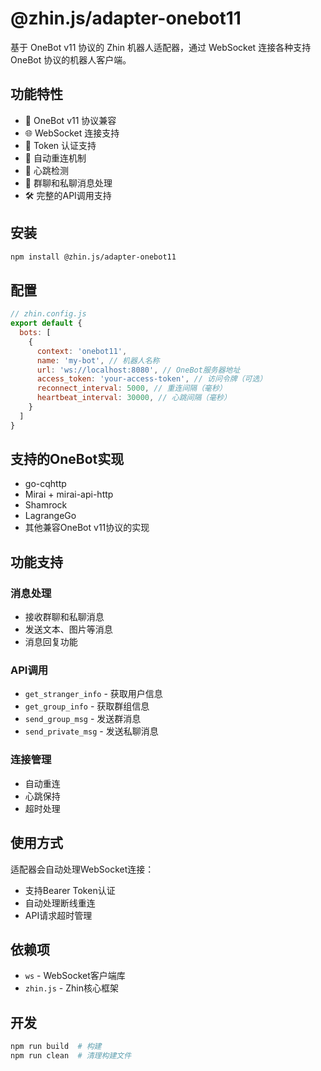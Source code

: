 # @zhin.js/adapter-onebot11

基于 OneBot v11 协议的 Zhin 机器人适配器，通过 WebSocket 连接各种支持 OneBot 协议的机器人客户端。

## 功能特性

- 🔌 OneBot v11 协议兼容
- 🌐 WebSocket 连接支持
- 🔐 Token 认证支持
- 🔄 自动重连机制
- 💓 心跳检测
- 📨 群聊和私聊消息处理
- 🛠️ 完整的API调用支持

## 安装

```bash
npm install @zhin.js/adapter-onebot11
```

## 配置

```javascript
// zhin.config.js
export default {
  bots: [
    {
      context: 'onebot11',
      name: 'my-bot', // 机器人名称
      url: 'ws://localhost:8080', // OneBot服务器地址
      access_token: 'your-access-token', // 访问令牌（可选）
      reconnect_interval: 5000, // 重连间隔（毫秒）
      heartbeat_interval: 30000, // 心跳间隔（毫秒）
    }
  ]
}
```

## 支持的OneBot实现

- go-cqhttp
- Mirai + mirai-api-http
- Shamrock
- LagrangeGo
- 其他兼容OneBot v11协议的实现

## 功能支持

### 消息处理
- 接收群聊和私聊消息
- 发送文本、图片等消息
- 消息回复功能

### API调用
- `get_stranger_info` - 获取用户信息
- `get_group_info` - 获取群组信息
- `send_group_msg` - 发送群消息
- `send_private_msg` - 发送私聊消息

### 连接管理
- 自动重连
- 心跳保持
- 超时处理

## 使用方式

适配器会自动处理WebSocket连接：
- 支持Bearer Token认证
- 自动处理断线重连
- API请求超时管理

## 依赖项

- `ws` - WebSocket客户端库
- `zhin.js` - Zhin核心框架

## 开发

```bash
npm run build  # 构建
npm run clean  # 清理构建文件
```